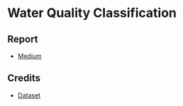 # Water Quality Classification

## Report
  - [Medium](https://randiwicaksono.medium.com/prediksi-keberhasilan-akademik-mahasiswa-dengan-durasi-normal-perkuliahan-6d956230af81)

## Credits
  - [Dataset](https://archive.ics.uci.edu/dataset/697/predict+students+dropout+and+academic+success)
